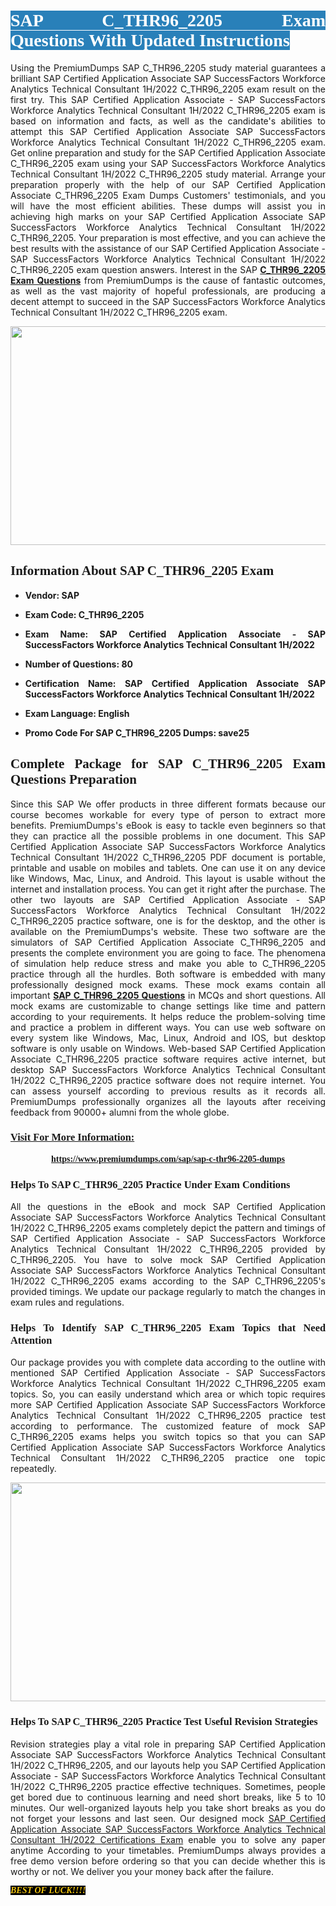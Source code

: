 <h1 style="text-align: justify;"><span style="color:#ffffff;"><span style="font-family:Georgia,serif;"><strong><span style="background-color:#2980b9;">SAP C_THR96_2205 Exam Questions With Updated Instructions</span></strong></span></span></h1>

<p style="text-align: justify;">Using the PremiumDumps SAP C_THR96_2205 study material guarantees a brilliant SAP Certified Application Associate SAP SuccessFactors Workforce Analytics Technical Consultant 1H/2022 C_THR96_2205 exam result on the first try. This SAP Certified Application Associate - SAP SuccessFactors Workforce Analytics Technical Consultant 1H/2022 C_THR96_2205 exam is based on information and facts, as well as the candidate's abilities to attempt this SAP Certified Application Associate SAP SuccessFactors Workforce Analytics Technical Consultant 1H/2022 C_THR96_2205 exam. Get online preparation and study for the SAP Certified Application Associate C_THR96_2205 exam using your SAP SuccessFactors Workforce Analytics Technical Consultant 1H/2022 C_THR96_2205 study material. Arrange your preparation properly with the help of our SAP Certified Application Associate C_THR96_2205 Exam Dumps Customers' testimonials, and you will have the most efficient abilities. These dumps will assist you in achieving high marks on your SAP Certified Application Associate SAP SuccessFactors Workforce Analytics Technical Consultant 1H/2022 C_THR96_2205. Your preparation is most effective, and you can achieve the best results with the assistance of our SAP Certified Application Associate - SAP SuccessFactors Workforce Analytics Technical Consultant 1H/2022 C_THR96_2205 exam question answers. Interest in the SAP <strong><a href="https://www.premiumdumps.com/sap/sap-c-thr96-2205-dumps">C_THR96_2205 Exam Questions</a></strong> from PremiumDumps is the cause of fantastic outcomes, as well as the vast majority of hopeful professionals, are producing a decent attempt to succeed in the SAP SuccessFactors Workforce Analytics Technical Consultant 1H/2022 C_THR96_2205 exam.</p>

<p style="text-align: center;"><a href="https://www.premiumdumps.com/sap/sap-c-thr96-2205-dumps"><img alt="" src="https://i.imgur.com/P39uA2n.jpeg" style="width: 700px; height: 350px;" /></a></p>

<h2 style="text-align: justify;"><span style="font-family:Georgia,serif;"><strong>Information About SAP C_THR96_2205 Exam</strong></span></h2>

<ul>
	<li>
	<p style="text-align: justify;"><b>Vendor: SAP</b></p>
	</li>
	<li>
	<p style="text-align: justify;"><b>Exam Code: C_THR96_2205</b></p>
	</li>
	<li>
	<p style="text-align: justify;"><b>Exam Name: SAP Certified Application Associate - SAP SuccessFactors Workforce Analytics Technical Consultant 1H/2022</b></p>
	</li>
	<li>
	<p style="text-align: justify;"><b>Number of Questions: 80</b></p>
	</li>
	<li>
	<p style="text-align: justify;"><b>Certification Name: SAP Certified Application Associate SAP SuccessFactors Workforce Analytics Technical Consultant 1H/2022</b></p>
	</li>
	<li>
	<p style="text-align: justify;"><b>Exam Language: English</b></p>
	</li>
	<li>
	<p style="text-align: justify;"><b>Promo Code For SAP C_THR96_2205 Dumps: save25</b></p>
	</li>
</ul>

<h2 style="text-align: justify;"><span style="font-family:Georgia,serif;"><strong>Complete Package for SAP C_THR96_2205 Exam Questions Preparation</strong></span></h2>

<p style="text-align: justify;">Since this SAP We offer products in three different formats because our course becomes workable for every type of person to extract more benefits. PremiumDumps's eBook is easy to tackle even beginners so that they can practice all the possible problems in one document. This SAP Certified Application Associate SAP SuccessFactors Workforce Analytics Technical Consultant 1H/2022 C_THR96_2205 PDF document is portable, printable and usable on mobiles and tablets. One can use it on any device like Windows, Mac, Linux, and Android. This layout is usable without the internet and installation process. You can get it right after the purchase. The other two layouts are SAP Certified Application Associate - SAP SuccessFactors Workforce Analytics Technical Consultant 1H/2022 C_THR96_2205 practice software, one is for the desktop, and the other is available on the PremiumDumps's website. These two software are the simulators of SAP Certified Application Associate C_THR96_2205 and presents the complete environment you are going to face. The phenomena of simulation help reduce stress and make you able to C_THR96_2205 practice through all the hurdles. Both software is embedded with many professionally designed mock exams. These mock exams contain all important <strong><a href="https://www.premiumdumps.com/sap/sap-c-thr96-2205-dumps">SAP C_THR96_2205 Questions</a></strong> in MCQs and short questions. All mock exams are customizable to change settings like time and pattern according to your requirements. It helps reduce the problem-solving time and practice a problem in different ways. You can use web software on every system like Windows, Mac, Linux, Android and IOS, but desktop software is only usable on Windows. Web-based SAP Certified Application Associate C_THR96_2205 practice software requires active internet, but desktop SAP SuccessFactors Workforce Analytics Technical Consultant 1H/2022 C_THR96_2205 practice software does not require internet. You can assess yourself according to previous results as it records all. PremiumDumps professionally organizes all the layouts after receiving feedback from 90000+ alumni from the whole globe.</p>

<h3><span style="font-family:Georgia,serif;"><strong><u>Visit For More Information:</u></strong></span></h3>

<p style="text-align: center;"><span style="font-size:14px;"><span style="font-family:Georgia,serif;"><strong><a href="https://www.premiumdumps.com/sap/sap-c-thr96-2205-dumps">https://www.premiumdumps.com/sap/sap-c-thr96-2205-dumps</a></strong></span></span></p>

<h3 style="text-align: justify;"><span style="font-family:Georgia,serif;"><strong><strong><strong>Helps To SAP C_THR96_2205 Practice Under Exam Conditions</strong></strong></strong></span></h3>

<p style="text-align: justify;">All the questions in the eBook and mock SAP Certified Application Associate SAP SuccessFactors Workforce Analytics Technical Consultant 1H/2022 C_THR96_2205 exams completely depict the pattern and timings of SAP Certified Application Associate - SAP SuccessFactors Workforce Analytics Technical Consultant 1H/2022 C_THR96_2205 provided by C_THR96_2205. You have to solve mock SAP Certified Application Associate SAP SuccessFactors Workforce Analytics Technical Consultant 1H/2022 C_THR96_2205 exams according to the SAP C_THR96_2205's provided timings. We update our package regularly to match the changes in exam rules and regulations.</p>

<h3 style="text-align: justify;"><span style="font-family:Georgia,serif;"><strong><strong><strong>Helps To Identify SAP C_THR96_2205 Exam Topics that Need Attention</strong></strong></strong></span></h3>

<p style="text-align: justify;">Our package provides you with complete data according to the outline with mentioned SAP Certified Application Associate - SAP SuccessFactors Workforce Analytics Technical Consultant 1H/2022 C_THR96_2205 exam topics. So, you can easily understand which area or which topic requires more SAP Certified Application Associate SAP SuccessFactors Workforce Analytics Technical Consultant 1H/2022 C_THR96_2205 practice test according to performance. The customized feature of mock SAP C_THR96_2205 exams helps you switch topics so that you can SAP Certified Application Associate SAP SuccessFactors Workforce Analytics Technical Consultant 1H/2022 C_THR96_2205 practice one topic repeatedly.</p>

<p style="text-align: center;"><strong><a href="https://www.premiumdumps.com/sap/sap-c-thr96-2205-dumps"><img alt="" src="https://i.imgur.com/2KPb8yb.jpeg" style="width: 700px; height: 350px;" /></a></strong></p>

<h3 style="text-align: justify;"><span style="font-family:Georgia,serif;"><strong><strong><strong>Helps To SAP C_THR96_2205 Practice Test Useful Revision Strategies</strong></strong></strong></span></h3>

<p style="text-align: justify;">Revision strategies play a vital role in preparing SAP Certified Application Associate SAP SuccessFactors Workforce Analytics Technical Consultant 1H/2022 C_THR96_2205, and our layouts help you SAP Certified Application Associate - SAP SuccessFactors Workforce Analytics Technical Consultant 1H/2022 C_THR96_2205 practice effective techniques. Sometimes, people get bored due to continuous learning and need short breaks, like 5 to 10 minutes. Our well-organized layouts help you take short breaks as you do not forget your lessons and last seen. Our designed mock <a href="http://https://www.premiumdumps.com/sap/sap-certified-application-associate-exam-dumps">SAP Certified Application Associate SAP SuccessFactors Workforce Analytics Technical Consultant 1H/2022 Certifications Exam</a> enable you to solve any paper anytime According to your timetables. PremiumDumps always provides a free demo version before ordering so that you can decide whether this is worthy or not. We deliver you your money back after the failure.</p>

<p style="text-align: justify;"><span style="color:#f1c40f;"><strong><span style="font-family:Georgia,serif;"><span style="font-size:14px;"><em><strong><span style="background-color:#000000;">BEST OF LUCK!!!!</span></strong></em></span></span></strong></span></p>
